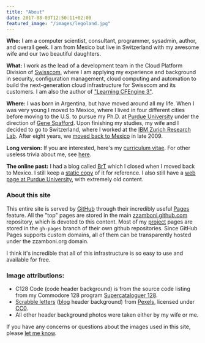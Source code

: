 ```yaml
---
title: "About"
date: 2017-08-03T12:50:11+02:00
featured_image: "/images/legoland.jpg"
---
```


**Who:** I am a computer scientist, consultant, programmer, sysadmin,
author, and overall geek. I am from Mexico but live in Switzerland
with my awesome wife and our two beautiful daughters.

**What:** I work as the lead of a development team in the Cloud
Platform Division of [Swisscom](http://swisscom.com/), where I am
applying my experience and background in security, configuration
management, cloud computing and automation to build the
next-generation cloud infrastructure for Swisscom and its customers.
I am also the author of ["Learning CFEngine 3"](http://cf-learn.info).

**Where:** I was born in Argentina, but have moved around all my life.
When I was very young I moved to Mexico, where I lived in four different
cities before moving to the U.S. to pursue my Ph.D. at [Purdue
University](http://www.cerias.purdue.edu/) under the direction of [Gene
Spafford](http://spaf.cerias.purdue.edu/). Upon finishing my studies, my
wife and I decided to go to Switzerland, where I worked at the [IBM
Zurich Research Lab](http://www.zurich.ibm.com/). After eight years, we
[moved back to Mexico](/brt/2009/09/08/going-home/index.html) in late
2009.

**Long version:** If you are interested, here's my [curriculum
vitae](/vita.html). For other useless trivia about me, see
[here](http://www.zzamboni.org/brt/2007/03/07/blog-tagged/index.html).

**The online past:** I had a blog called [BrT](/brt/index.html) which I
closed when I moved back to Mexico. I still keep a [static
copy](/brt/index.html) of it for reference. I also still have a [web
page at Purdue University](http://homes.cerias.purdue.edu/~zamboni/),
with extremely old content.

### About this site

This entire site is served by [GitHub](http://github.com/) through their
incredibly useful [Pages](http://pages.github.com/) feature. All the
"top" pages are stored in the main
[zzamboni.github.com](https://github.com/zzamboni/zzamboni.github.com)
repository, which is devoted to this content. Most of my
[project](/code) pages are stored in the
`gh-pages` branch of their own github repositories. Since GitHub Pages
supports custom domains, all of them can be transparently hosted under
the zzamboni.org domain.

I think it's incredible that all of this infrastructure is so easy to
use and available for free.

### Image attributions:

- C128 Code (code header background) is from the source code listing
  from my Commodore 128 program [Supercataloguer
  128](http://zzamboni.org/brt/2008/01/24/supercataloger-128).
- [Scrabble letters](https://www.pexels.com/photo/alphabet-board-game-bundle-close-up-278888/)
  ([blog](../post) header background) from
  [Pexels](https://www.pexels.com/), licensed under
  [CC0](https://www.pexels.com/photo-license/).
- All other header background photos were taken either by my wife or
  me.

If you have any concerns or questions about the images used in this
site, please [let me know](../contact).
